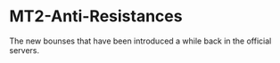 # MT2-Anti-Resistances
The new bounses that have been introduced a while back in the official servers.
